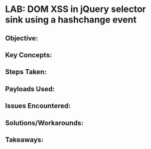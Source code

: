 # LAB: DOM XSS in jQuery selector sink using a hashchange event

## Objective:

## Key Concepts:


## Steps Taken:

## Payloads Used:

## Issues Encountered:

## Solutions/Workarounds:

## Takeaways:
